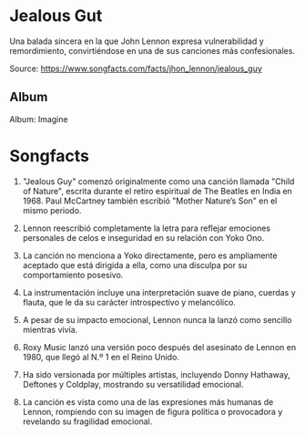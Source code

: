 # Jealous Gut
 
Una balada sincera en la que John Lennon expresa vulnerabilidad y remordimiento, convirtiéndose en una de sus canciones más confesionales.

Source: https://www.songfacts.com/facts/jhon_lennon/jealous_guy
 
## Album
 
Album: Imagine
 
# Songfacts
 
1. "Jealous Guy" comenzó originalmente como una canción llamada "Child of Nature", escrita durante el retiro espiritual de The Beatles en India en 1968. Paul McCartney también escribió "Mother Nature’s Son" en el mismo periodo.
 
3. Lennon reescribió completamente la letra para reflejar emociones personales de celos e inseguridad en su relación con Yoko Ono.
 
4. La canción no menciona a Yoko directamente, pero es ampliamente aceptado que está dirigida a ella, como una disculpa por su comportamiento posesivo.
 
5. La instrumentación incluye una interpretación suave de piano, cuerdas y flauta, que le da su carácter introspectivo y melancólico.
 
6. A pesar de su impacto emocional, Lennon nunca la lanzó como sencillo mientras vivía.
 
7. Roxy Music lanzó una versión poco después del asesinato de Lennon en 1980, que llegó al N.º 1 en el Reino Unido.
 
8. Ha sido versionada por múltiples artistas, incluyendo Donny Hathaway, Deftones y Coldplay, mostrando su versatilidad emocional.
 
9. La canción es vista como una de las expresiones más humanas de Lennon, rompiendo con su imagen de figura política o provocadora y revelando su fragilidad emocional.